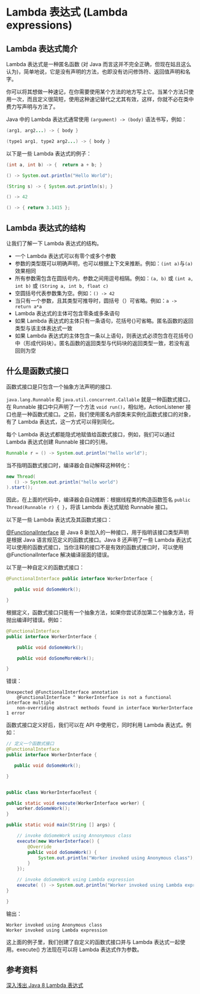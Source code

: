 # Lambda 表达式 (Lambda expressions)

## Lambda 表达式简介

Lambda 表达式是一种匿名函数 (对 Java 而言这并不完全正确，但现在姑且这么认为)，简单地说，它是没有声明的方法，也即没有访问修饰符、返回值声明和名字。

你可以将其想做一种速记，在你需要使用某个方法的地方写上它。当某个方法只使用一次，而且定义很简短，使用这种速记替代之尤其有效，这样，你就不必在类中费力写声明与方法了。

Java 中的 Lambda 表达式通常使用 `(argument) -> (body)` 语法书写，例如：

```java
(arg1, arg2...) -> { body }

(type1 arg1, type2 arg2...) -> { body }
```

以下是一些 Lambda 表达式的例子：

```java
(int a, int b) -> {  return a + b; }

() -> System.out.println("Hello World");

(String s) -> { System.out.println(s); }

() -> 42

() -> { return 3.1415 };
```

## Lambda 表达式的结构

让我们了解一下 Lambda 表达式的结构。

- 一个 Lambda 表达式可以有零个或多个参数
- 参数的类型既可以明确声明，也可以根据上下文来推断。例如：`(int a)`与`(a)`效果相同
- 所有参数需包含在圆括号内，参数之间用逗号相隔。例如：`(a, b)` 或 `(int a, int b)` 或 `(String a, int b, float c)`
- 空圆括号代表参数集为空。例如：`() -> 42`
- 当只有一个参数，且其类型可推导时，圆括号（）可省略。例如：`a -> return a*a`
- Lambda 表达式的主体可包含零条或多条语句
- 如果 Lambda 表达式的主体只有一条语句，花括号{}可省略。匿名函数的返回类型与该主体表达式一致
- 如果 Lambda 表达式的主体包含一条以上语句，则表达式必须包含在花括号{}中（形成代码块）。匿名函数的返回类型与代码块的返回类型一致，若没有返回则为空

## 什么是函数式接口

函数式接口是只包含一个抽象方法声明的接口.

`java.lang.Runnable` 和 `java.util.concurrent.Callable` 就是一种函数式接口，在 Runnable 接口中只声明了一个方法 `void run()`，相似地，ActionListener 接口也是一种函数式接口。之前，我们使用匿名内部类来实例化函数式接口的对象，有了 Lambda 表达式，这一方式可以得到简化。

每个 Lambda 表达式都能隐式地赋值给函数式接口，例如，我们可以通过 Lambda 表达式创建 Runnable 接口的引用。

```java
Runnable r = () -> System.out.println("hello world");
```

当不指明函数式接口时，编译器会自动解释这种转化：

```java
new Thread(
   () -> System.out.println("hello world")
).start();
```

因此，在上面的代码中，编译器会自动推断：根据线程类的构造函数签名 `public Thread(Runnable r) { }`，将该 Lambda 表达式赋给 Runnable 接口。

以下是一些 Lambda 表达式及其函数式接口：

[@FunctionalInterface](http://download.java.net/jdk8/docs/api/java/lang/FunctionalInterface.html) 是 Java 8 新加入的一种接口，用于指明该接口类型声明是根据 Java 语言规范定义的函数式接口。Java 8 还声明了一些 Lambda 表达式可以使用的函数式接口，当你注释的接口不是有效的函数式接口时，可以使用 @FunctionalInterface 解决编译层面的错误。

以下是一种自定义的函数式接口： 

```java
@FunctionalInterface public interface WorkerInterface {

   public void doSomeWork();

}
```

根据定义，函数式接口只能有一个抽象方法，如果你尝试添加第二个抽象方法，将抛出编译时错误。例如：

```java
@FunctionalInterface
public interface WorkerInterface {

    public void doSomeWork();

    public void doSomeMoreWork();

}
```

错误：

```
Unexpected @FunctionalInterface annotation 
    @FunctionalInterface ^ WorkerInterface is not a functional interface multiple 
    non-overriding abstract methods found in interface WorkerInterface 1 error
```

函数式接口定义好后，我们可以在 API 中使用它，同时利用 Lambda 表达式。例如：

```java
// 定义一个函数式接口
@FunctionalInterface
public interface WorkerInterface {

   public void doSomeWork();

}


public class WorkerInterfaceTest {

public static void execute(WorkerInterface worker) {
    worker.doSomeWork();
}

public static void main(String [] args) {

    // invoke doSomeWork using Annonymous class
    execute(new WorkerInterface() {
        @Override
        public void doSomeWork() {
            System.out.println("Worker invoked using Anonymous class");
        }
    });

    // invoke doSomeWork using Lambda expression 
    execute( () -> System.out.println("Worker invoked using Lambda expression") );
}

}
```

输出：

```
Worker invoked using Anonymous class 
Worker invoked using Lambda expression
```

这上面的例子里，我们创建了自定义的函数式接口并与 Lambda 表达式一起使用。execute() 方法现在可以将 Lambda 表达式作为参数。

## 参考资料

[深入浅出 Java 8 Lambda 表达式](http://blog.oneapm.com/apm-tech/226.html)

